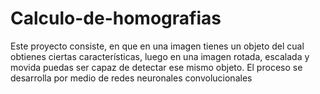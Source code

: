 # Calculo-de-homografias
Este proyecto consiste, en que en una imagen  tienes un objeto del cual obtienes ciertas características, luego en  una imagen rotada, escalada y movida puedas ser capaz de  detectar ese mismo objeto. El proceso se desarrolla por medio de  redes neuronales convolucionales
